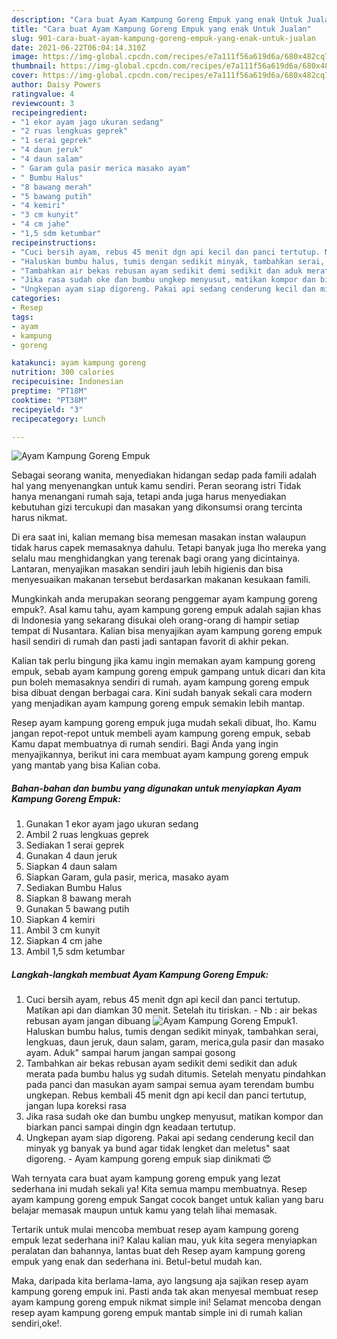 ```yaml
---
description: "Cara buat Ayam Kampung Goreng Empuk yang enak Untuk Jualan"
title: "Cara buat Ayam Kampung Goreng Empuk yang enak Untuk Jualan"
slug: 901-cara-buat-ayam-kampung-goreng-empuk-yang-enak-untuk-jualan
date: 2021-06-22T06:04:14.310Z
image: https://img-global.cpcdn.com/recipes/e7a111f56a619d6a/680x482cq70/ayam-kampung-goreng-empuk-foto-resep-utama.jpg
thumbnail: https://img-global.cpcdn.com/recipes/e7a111f56a619d6a/680x482cq70/ayam-kampung-goreng-empuk-foto-resep-utama.jpg
cover: https://img-global.cpcdn.com/recipes/e7a111f56a619d6a/680x482cq70/ayam-kampung-goreng-empuk-foto-resep-utama.jpg
author: Daisy Powers
ratingvalue: 4
reviewcount: 3
recipeingredient:
- "1 ekor ayam jago ukuran sedang"
- "2 ruas lengkuas geprek"
- "1 serai geprek"
- "4 daun jeruk"
- "4 daun salam"
- " Garam gula pasir merica masako ayam"
- " Bumbu Halus"
- "8 bawang merah"
- "5 bawang putih"
- "4 kemiri"
- "3 cm kunyit"
- "4 cm jahe"
- "1,5 sdm ketumbar"
recipeinstructions:
- "Cuci bersih ayam, rebus 45 menit dgn api kecil dan panci tertutup. Matikan api dan diamkan 30 menit. Setelah itu tiriskan.  Nb : air bekas rebusan ayam jangan dibuang"
- "Haluskan bumbu halus, tumis dengan sedikit minyak, tambahkan serai, lengkuas, daun jeruk, daun salam, garam, merica,gula pasir dan masako ayam. Aduk&#34; sampai harum jangan sampai gosong"
- "Tambahkan air bekas rebusan ayam sedikit demi sedikit dan aduk merata pada bumbu halus yg sudah ditumis. Setelah menyatu pindahkan pada panci dan masukan ayam sampai semua ayam terendam bumbu ungkepan. Rebus kembali 45 menit dgn api kecil dan panci tertutup, jangan lupa koreksi rasa"
- "Jika rasa sudah oke dan bumbu ungkep menyusut, matikan kompor dan biarkan panci sampai dingin dgn keadaan tertutup."
- "Ungkepan ayam siap digoreng. Pakai api sedang cenderung kecil dan minyak yg banyak ya bund agar tidak lengket dan meletus&#34; saat digoreng. Ayam kampung goreng empuk siap dinikmati 😍"
categories:
- Resep
tags:
- ayam
- kampung
- goreng

katakunci: ayam kampung goreng 
nutrition: 300 calories
recipecuisine: Indonesian
preptime: "PT18M"
cooktime: "PT38M"
recipeyield: "3"
recipecategory: Lunch

---
```



![Ayam Kampung Goreng Empuk](https://img-global.cpcdn.com/recipes/e7a111f56a619d6a/680x482cq70/ayam-kampung-goreng-empuk-foto-resep-utama.jpg)

Sebagai seorang wanita, menyediakan hidangan sedap pada famili adalah hal yang menyenangkan untuk kamu sendiri. Peran seorang istri Tidak hanya menangani rumah saja, tetapi anda juga harus menyediakan kebutuhan gizi tercukupi dan masakan yang dikonsumsi orang tercinta harus nikmat.

Di era  saat ini, kalian memang bisa memesan masakan instan walaupun tidak harus capek memasaknya dahulu. Tetapi banyak juga lho mereka yang selalu mau menghidangkan yang terenak bagi orang yang dicintainya. Lantaran, menyajikan masakan sendiri jauh lebih higienis dan bisa menyesuaikan makanan tersebut berdasarkan makanan kesukaan famili. 



Mungkinkah anda merupakan seorang penggemar ayam kampung goreng empuk?. Asal kamu tahu, ayam kampung goreng empuk adalah sajian khas di Indonesia yang sekarang disukai oleh orang-orang di hampir setiap tempat di Nusantara. Kalian bisa menyajikan ayam kampung goreng empuk hasil sendiri di rumah dan pasti jadi santapan favorit di akhir pekan.

Kalian tak perlu bingung jika kamu ingin memakan ayam kampung goreng empuk, sebab ayam kampung goreng empuk gampang untuk dicari dan kita pun boleh memasaknya sendiri di rumah. ayam kampung goreng empuk bisa dibuat dengan berbagai cara. Kini sudah banyak sekali cara modern yang menjadikan ayam kampung goreng empuk semakin lebih mantap.

Resep ayam kampung goreng empuk juga mudah sekali dibuat, lho. Kamu jangan repot-repot untuk membeli ayam kampung goreng empuk, sebab Kamu dapat membuatnya di rumah sendiri. Bagi Anda yang ingin menyajikannya, berikut ini cara membuat ayam kampung goreng empuk yang mantab yang bisa Kalian coba.

<!--inarticleads1-->

##### Bahan-bahan dan bumbu yang digunakan untuk menyiapkan Ayam Kampung Goreng Empuk:

1. Gunakan 1 ekor ayam jago ukuran sedang
1. Ambil 2 ruas lengkuas geprek
1. Sediakan 1 serai geprek
1. Gunakan 4 daun jeruk
1. Siapkan 4 daun salam
1. Siapkan  Garam, gula pasir, merica, masako ayam
1. Sediakan  Bumbu Halus
1. Siapkan 8 bawang merah
1. Gunakan 5 bawang putih
1. Siapkan 4 kemiri
1. Ambil 3 cm kunyit
1. Siapkan 4 cm jahe
1. Ambil 1,5 sdm ketumbar




<!--inarticleads2-->

##### Langkah-langkah membuat Ayam Kampung Goreng Empuk:

1. Cuci bersih ayam, rebus 45 menit dgn api kecil dan panci tertutup. Matikan api dan diamkan 30 menit. Setelah itu tiriskan.  - Nb : air bekas rebusan ayam jangan dibuang
<img src="https://img-global.cpcdn.com/steps/9e581e619a1badbf/160x128cq70/ayam-kampung-goreng-empuk-langkah-memasak-1-foto.jpg" alt="Ayam Kampung Goreng Empuk">1. Haluskan bumbu halus, tumis dengan sedikit minyak, tambahkan serai, lengkuas, daun jeruk, daun salam, garam, merica,gula pasir dan masako ayam. Aduk&#34; sampai harum jangan sampai gosong
1. Tambahkan air bekas rebusan ayam sedikit demi sedikit dan aduk merata pada bumbu halus yg sudah ditumis. Setelah menyatu pindahkan pada panci dan masukan ayam sampai semua ayam terendam bumbu ungkepan. Rebus kembali 45 menit dgn api kecil dan panci tertutup, jangan lupa koreksi rasa
1. Jika rasa sudah oke dan bumbu ungkep menyusut, matikan kompor dan biarkan panci sampai dingin dgn keadaan tertutup.
1. Ungkepan ayam siap digoreng. Pakai api sedang cenderung kecil dan minyak yg banyak ya bund agar tidak lengket dan meletus&#34; saat digoreng. - Ayam kampung goreng empuk siap dinikmati 😍




Wah ternyata cara buat ayam kampung goreng empuk yang lezat sederhana ini mudah sekali ya! Kita semua mampu membuatnya. Resep ayam kampung goreng empuk Sangat cocok banget untuk kalian yang baru belajar memasak maupun untuk kamu yang telah lihai memasak.

Tertarik untuk mulai mencoba membuat resep ayam kampung goreng empuk lezat sederhana ini? Kalau kalian mau, yuk kita segera menyiapkan peralatan dan bahannya, lantas buat deh Resep ayam kampung goreng empuk yang enak dan sederhana ini. Betul-betul mudah kan. 

Maka, daripada kita berlama-lama, ayo langsung aja sajikan resep ayam kampung goreng empuk ini. Pasti anda tak akan menyesal membuat resep ayam kampung goreng empuk nikmat simple ini! Selamat mencoba dengan resep ayam kampung goreng empuk mantab simple ini di rumah kalian sendiri,oke!.

